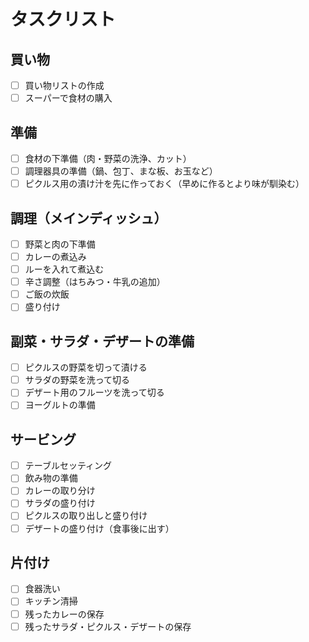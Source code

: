 # タスクリスト

## 買い物
- [ ] 買い物リストの作成
- [ ] スーパーで食材の購入

## 準備
- [ ] 食材の下準備（肉・野菜の洗浄、カット）
- [ ] 調理器具の準備（鍋、包丁、まな板、お玉など）
- [ ] ピクルス用の漬け汁を先に作っておく（早めに作るとより味が馴染む）

## 調理（メインディッシュ）
- [ ] 野菜と肉の下準備
- [ ] カレーの煮込み
- [ ] ルーを入れて煮込む
- [ ] 辛さ調整（はちみつ・牛乳の追加）
- [ ] ご飯の炊飯
- [ ] 盛り付け

## 副菜・サラダ・デザートの準備
- [ ] ピクルスの野菜を切って漬ける
- [ ] サラダの野菜を洗って切る
- [ ] デザート用のフルーツを洗って切る
- [ ] ヨーグルトの準備

## サービング
- [ ] テーブルセッティング
- [ ] 飲み物の準備
- [ ] カレーの取り分け
- [ ] サラダの盛り付け
- [ ] ピクルスの取り出しと盛り付け
- [ ] デザートの盛り付け（食事後に出す）

## 片付け
- [ ] 食器洗い
- [ ] キッチン清掃
- [ ] 残ったカレーの保存
- [ ] 残ったサラダ・ピクルス・デザートの保存 